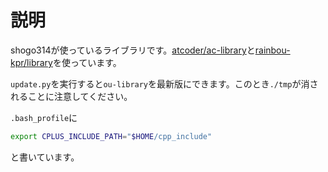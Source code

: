 # 説明
shogo314が使っているライブラリです。[atcoder/ac-library](https://github.com/atcoder/ac-library)と[rainbou-kpr/library](https://github.com/rainbou-kpr/library)を使っています。

`update.py`を実行すると`ou-library`を最新版にできます。このとき`./tmp`が消されることに注意してください。

`.bash_profile`に
```bash
export CPLUS_INCLUDE_PATH="$HOME/cpp_include"

```

と書いています。
